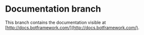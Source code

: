 # Documentation branch

This branch contains the documentation visible at [http://docs.botframework.com/](http://docs.botframework.com/).